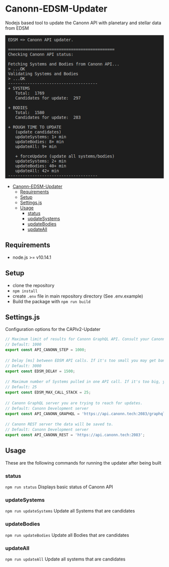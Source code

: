 # Canonn-EDSM-Updater

Nodejs based tool to update the Canonn API with planetary and stellar data from EDSM

![CAPIv2-Updater](images/preview.png)

<!-- TOC -->

- [Canonn-EDSM-Updater](#canonn-edsm-updater)
    - [Requirements](#requirements)
    - [Setup](#setup)
    - [Settings.js](#settingsjs)
    - [Usage](#usage)
        - [status](#status)
        - [updateSystems](#updatesystems)
        - [updateBodies](#updatebodies)
        - [updateAll](#updateall)

<!-- /TOC -->

## Requirements

- node.js >= v10.14.1

## Setup

- clone the repository
- `npm install`
- create `.env` file in main repository directory (See .env.example)
- Build the package with `npm run build`

## Settings.js

Configuration options for the CAPIv2-Updater

```javascript
// Maximum limit of results for Canonn GraphQL API. Consult your Canonn API admin for more information.
// Default: 1000
export const API_CANONN_STEP = 1000; 

// Delay [ms] between EDSM API calls. If it's too small you may get banned from EDSM.
// Default: 3000
export const EDSM_DELAY = 1500;

// Maximum number of Systems pulled in one API call. If it's too big, you may get banned from EDSM.
// Default: 25
export const EDSM_MAX_CALL_STACK = 25;

// Canonn GraphQL server you are trying to reach for updates.
// Default: Canonn Development server
export const API_CANONN_GRAPHQL = 'https://api.canonn.tech:2083/graphql';

// Canonn REST server the data will be saved to.
// Default: Canonn Development server
export const API_CANONN_REST = 'https://api.canonn.tech:2083';
```

## Usage

These are the following commands for running the updater after being built

### status

`npm run status`
Displays basic status of Canonn API

### updateSystems

`npm run updateSystems`
Update all Systems that are candidates

### updateBodies

`npm run updateBodies`
Update all Bodies that are candidates

### updateAll

`npm run updateAll`
Update all systems that are candidates
